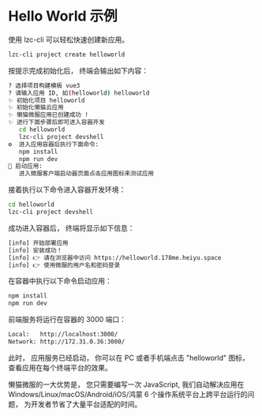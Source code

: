 # Hello World 示例

使用 lzc-cli 可以轻松快速创建新应用。

```bash
lzc-cli project create helloworld
```

按提示完成初始化后， 终端会输出如下内容：

```bash
? 选择项目构建模板 vue3
? 请输入应用 ID, 如(helloworld) helloworld
✨ 初始化项目 helloworld
✨ 初始化懒猫云应用
✨ 懒猫微服应用已创建成功 !
✨ 进行下面步骤后即可进入容器开发
   cd helloworld
   lzc-cli project devshell
⚙️  进入应用容器后执行下面命令:
   npm install
   npm run dev
🚀 启动应用:
   进入微服客户端启动器页面点击应用图标来测试应用
```

接着执行以下命令进入容器开发环境：

```bash
cd helloworld
lzc-cli project devshell
```

成功进入容器后， 终端将显示如下信息：

```bash
[info] 开始部署应用
[info] 安装成功！
[info] 👉 请在浏览器中访问 https://helloworld.178me.heiyu.space
[info] 👉 使用微服的用户名和密码登录
```

在容器中执行以下命令启动应用：

```bash
npm install
npm run dev
```

前端服务将运行在容器的 3000 端口：

```bash
Local:   http://localhost:3000/
Network: http://172.31.0.36:3000/
```

此时， 应用服务已经启动， 你可以在 PC 或者手机端点击 "helloworld" 图标， 查看应用在每个终端平台的效果。

懒猫微服的一大优势是， 您只需要编写一次 JavaScript, 我们自动解决应用在 Windows/Linux/macOS/Android/iOS/鸿蒙 6 个操作系统平台上跨平台运行的问题， 为开发者节省了大量平台适配的时间。
